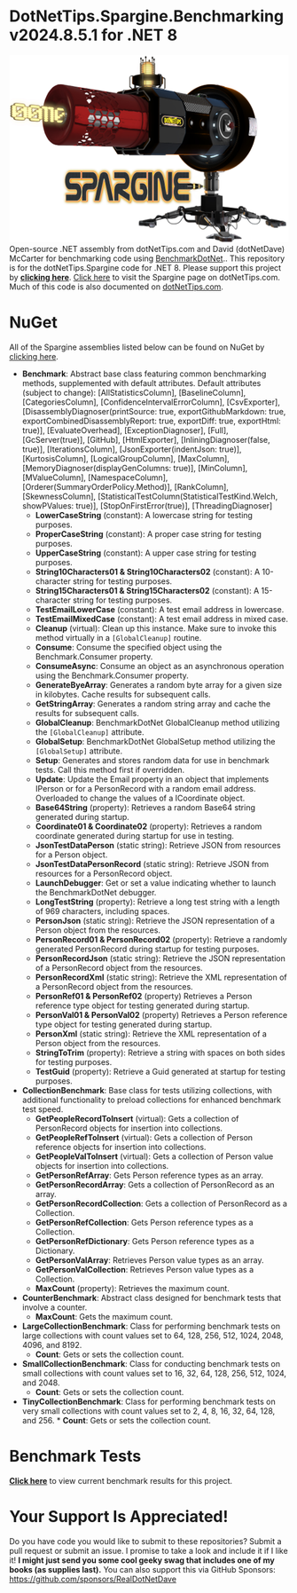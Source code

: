 # DotNetTips.Spargine.Benchmarking v2024.8.5.1 for .NET 8
![](docs/graphics/dotNetTips-Spargine-Logo.jpg)
Open-source .NET assembly from dotNetTips.com and David (dotNetDave) McCarter for benchmarking code using <a href="https://benchmarkdotnet.org/index.html" target="_blank">BenchmarkDotNet</a>.. 
This repository is for the dotNetTips.Spargine code for .NET 8. Please support this project by <a href="https://github.com/sponsors/RealDotNetDave" target="_blank">**clicking here**</a>. 
<a href="https://dotnettips.wordpress.com/spargine/" target="_blank">Click here</a> to visit the Spargine page on dotNetTips.com. Much of this code is also documented on <a href="https://dotnettips.wordpress.com/category/open-source/spargine/" target="_blank">dotNetTips.com</a>.

# NuGet
All of the Spargine assemblies listed below can be found on NuGet by <a href="https://www.nuget.org/profiles/davidmccarter" target="_blank">clicking here</a>.

* **Benchmark**: Abstract base class featuring common benchmarking methods, supplemented with default attributes. Default attributes (subject to change): [AllStatisticsColumn], [BaselineColumn], [CategoriesColumn], [ConfidenceIntervalErrorColumn], [CsvExporter], [DisassemblyDiagnoser(printSource: true, exportGithubMarkdown: true, exportCombinedDisassemblyReport: true, exportDiff: true, exportHtml: true)], [EvaluateOverhead], [ExceptionDiagnoser], [Full], [GcServer(true)], [GitHub], [HtmlExporter], [InliningDiagnoser(false, true)], [IterationsColumn], [JsonExporter(indentJson: true)], [KurtosisColumn], [LogicalGroupColumn], [MaxColumn], [MemoryDiagnoser(displayGenColumns: true)], [MinColumn], [MValueColumn], [NamespaceColumn], [Orderer(SummaryOrderPolicy.Method)], [RankColumn], [SkewnessColumn], [StatisticalTestColumn(StatisticalTestKind.Welch, showPValues: true)], [StopOnFirstError(true)], [ThreadingDiagnoser]
    * **LowerCaseString** (constant): A lowercase string for testing purposes.
    * **ProperCaseString** (constant): A proper case string for testing purposes.
    * **UpperCaseString** (constant): A upper case string for testing purposes.
    * **String10Characters01 & String10Characters02** (constant): A 10-character string for testing purposes.
    * **String15Characters01 & String15Characters02** (constant): A 15-character string for testing purposes.
    * **TestEmailLowerCase** (constant): A  test email address in lowercase.
    * **TestEmailMixedCase** (constant): A test email address in mixed case.
    * **Cleanup** (virtual): Clean up this instance. Make sure to invoke this method virtually in a `[GlobalCleanup]` routine.
    * **Consume**: Consume the specified object using the Benchmark.Consumer property.
    * **ConsumeAsync**: Consume an object as an asynchronous operation using the Benchmark.Consumer property.
    * **GenerateByeArray**: Generates a random byte array for a given size in kilobytes. Cache results for subsequent calls.
    * **GetStringArray**: Generates a random string array and cache the results for subsequent calls.
    * **GlobalCleanup**: BenchmarkDotNet GlobalCleanup method utilizing the `[GlobalCleanup]` attribute.
    * **GlobalSetup**: BenchmarkDotNet GlobalSetup method utilizing the `[GlobalSetup]` attribute.
    * **Setup**: Generates and stores random data for use in benchmark tests. Call this method first if overridden.
    * **Update**: Update the Email property in an object that implements  IPerson or for a PersonRecord with a random email address. Overloaded to change the values of a ICoordinate object.
    * **Base64String** (property): Retrieves a random Base64 string generated during startup.
    * **Coordinate01 & Coordinate02** (property): Retrieves a random coordinate generated during startup for use in testing.
    * **JsonTestDataPerson** (static string): Retrieve JSON from resources for a Person object.
    * **JsonTestDataPersonRecord** (static string): Retrieve JSON from resources for a PersonRecord object.
    * **LaunchDebugger**: Get or set a value indicating whether to launch the BenchmarkDotNet debugger.
    * **LongTestString** (property): Retrieve a long test string with a length of 969 characters, including spaces.
    * **PersonJson** (static string): Retrieve the JSON representation of a Person object from the resources.
    * **PersonRecord01 & PersonRecord02** (property): Retrieve a randomly generated PersonRecord during startup for testing purposes.
    * **PersonRecordJson** (static string): Retrieve the JSON representation of a PersonRecord object from the resources.
    * **PersonRecordXml** (static string): Retrieve the XML representation of a PersonRecord object from the resources.
    * **PersonRef01 & PersonRef02** (property) Retrieves a Person reference type object for testing generated during startup.
    * **PersonVal01 & PersonVal02** (property) Retrieves a Person reference type object for testing generated during startup.
    * **PersonXml** (static string): Retrieve the XML representation of a Person object from the resources.
    * **StringToTrim** (property): Retrieve a string with spaces on both sides for testing purposes.
    * **TestGuid** (property): Retrieve a Guid generated at startup for testing purposes.
* **CollectionBenchmark**: Base class for tests utilizing collections, with additional functionality to preload collections for enhanced benchmark test speed.
    * **GetPeopleRecordToInsert** (virtual): Gets a collection of PersonRecord objects for insertion into collections.
    * **GetPeopleRefToInsert** (virtual): Gets a collection of Person reference objects for insertion into collections.
    * **GetPeopleValToInsert** (virtual): Gets a collection of Person value objects for insertion into collections.
    * **GetPersonRefArray**: Gets Person reference types as an array.
    * **GetPersonRecordArray**: Gets a collection of PersonRecord as an array.
    * **GetPersonRecordCollection**: Gets a collection of PersonRecord as a Collection.
    * **GetPersonRefCollection**: Gets Person reference types as a Collection.
    * **GetPersonRefDictionary**: Gets Person reference types as a Dictionary.
    * **GetPersonValArray**: Retrieves Person value types as an array.
    * **GetPersonValCollection**: Retrieves Person value types as a Collection.
    * **MaxCount** (property): Retrieves the maximum count.
* **CounterBenchmark**: Abstract class designed for benchmark tests that involve a counter.
    * **MaxCount**: Gets the maximum count.
* **LargeCollectionBenchmark**: Class for performing benchmark tests on large collections with count values set to 64, 128, 256, 512, 1024, 2048, 4096, and 8192.
    * **Count**: Gets or sets the collection count.
* **SmallCollectionBenchmark**: Class for conducting benchmark tests on small collections with count values set to 16, 32, 64, 128, 256, 512, 1024, and 2048.
    * **Count**: Gets or sets the collection count.
* **TinyCollectionBenchmark**: Class for performing benchmark tests on very small collections with count values set to 2, 4, 8, 16, 32, 64, 128, and 256.
         * **Count**: Gets or sets the collection count.
# Benchmark Tests
**<a href="https://github.com/RealDotNetDave/dotNetTips.Spargine.8/tree/master/docs/Benchmark%20Results" target="_blank">Click here</a>** to view current benchmark results for this project.
# Your Support Is Appreciated!
Do you have code you would like to submit to these repositories? Submit a pull request or submit an issue. I promise to take a look and include it if I like it! **I might just send you some cool geeky swag that includes one of my books (as supplies last).** You can also support this via GitHub Sponsors: <a href="https://github.com/sponsors/RealDotNetDave" target="_blank">https://github.com/sponsors/RealDotNetDave</a>
